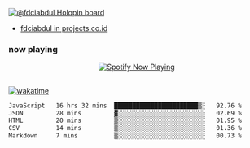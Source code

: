 [![@fdciabdul Holopin board](https://holopin.io/api/user/board?user=fdciabdul)](https://holopin.io/@fdciabdul)

- [fdciabdul in projects.co.id](https://projects.co.id/public/browse_users/view/496e26/fdciabdul)

### now playing 

<p align="center">
  <a href="https://open.spotify.com/user/31ljmyymhthokwewwcd6dsdmvprm" target="_blank"><img src="https://novatorem-psi-rosy.vercel.app/api/spotify" alt="Spotify Now Playing"/></a>
</p>

##

[![wakatime](https://wakatime.com/badge/user/87646243-158a-4241-a3cb-668e1fa2dbb8.svg)](https://wakatime.com/@87646243-158a-4241-a3cb-668e1fa2dbb8)
<!--START_SECTION:waka-->

```txt
JavaScript   16 hrs 32 mins  ███████████████████████▒░   92.76 %
JSON         28 mins         ▓░░░░░░░░░░░░░░░░░░░░░░░░   02.69 %
HTML         20 mins         ▒░░░░░░░░░░░░░░░░░░░░░░░░   01.95 %
CSV          14 mins         ▒░░░░░░░░░░░░░░░░░░░░░░░░   01.36 %
Markdown     7 mins          ▒░░░░░░░░░░░░░░░░░░░░░░░░   00.73 %
```

<!--END_SECTION:waka-->
